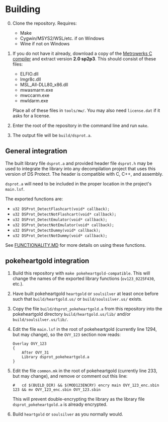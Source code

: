 # Building

0. Clone the repository. Requires:
	- Make
	- Cygwin/MSYS2/WSL/etc. if on Windows
	- Wine if not on Windows

1. If you do not have it already, download a copy of the [Metrowerks C compiler](https://github.com/pret/pmd-sky/raw/workflows/assets/mwccarm.zip) and extract version **2.0 sp2p3**. This should consist of these files:
	- ELFIO.dll
	- lmgr8c.dll
	- MSL_All-DLL80_x86.dll
	- mwasmarm.exe
	- mwccarm.exe
	- mwldarm.exe
	
	Place all of these files in `tools/mw/`. You may also need `license.dat` if it asks for a license.

2. Enter the root of the repository in the command line and run `make`.

3. The output file will be `build/dsprot.a`.

## General integration

The built library file `dsprot.a` and provided header file `dsprot.h` may be used to integrate the library into any decompilation project that uses this version of DS Protect. The header is compatible with C, C++, and assembly.

`dsprot.a` will need to be included in the proper location in the project's `main.lsf`.

The exported functions are:
- `u32 DSProt_DetectFlashcart(void* callback);`
- `u32 DSProt_DetectNotFlashcart(void* callback);`
- `u32 DSProt_DetectEmulator(void* callback);`
- `u32 DSProt_DetectNotEmulator(void* callback);`
- `u32 DSProt_DetectDummy(void* callback);`
- `u32 DSProt_DetectNotDummy(void* callback);`

See [FUNCTIONALITY.MD](./doc/FUNCTIONALITY.MD) for more details on using these functions.

## pokeheartgold integration

1. Build this repository with `make pokeheartgold-compatible`. This will change the names of the exported library functions (`ov123_0225F430`, etc.).

2. Have built pokeheartgold `heartgold` or `soulsilver` at least once before such that `build/heartgold.us/` or `build/soulsilver.us/` exists.

3. Copy the file `build/dsprot_pokeheartgold.a` from this repository into the pokeheartgold directory `build/heartgold.us/lib/` and/or `build/soulsilver.us/lib/`.

4. Edit the file `main.lsf` in the root of pokeheartgold (currently line 1294, but may change), so the `OVY_123` section now reads:
	
	```
	Overlay OVY_123
	{
		After OVY_31
		Library dsprot_pokeheartgold.a
	}
	```

5. Edit the file `common.mk` in the root of pokeheartgold (currently line 233, but may change), and remove or comment out this line:
	
	```
	#   cd $(BUILD_DIR) && $(MOD123ENCRY) encry main OVY_123_enc.sbin 123 && mv OVY_123_enc.sbin OVY_123.sbin
	```
	
	This will prevent double-encrypting the library as the library file `dsprot_pokeheartgold.a` is already encrypted.

6. Build `heartgold` or `soulsilver` as you normally would.
